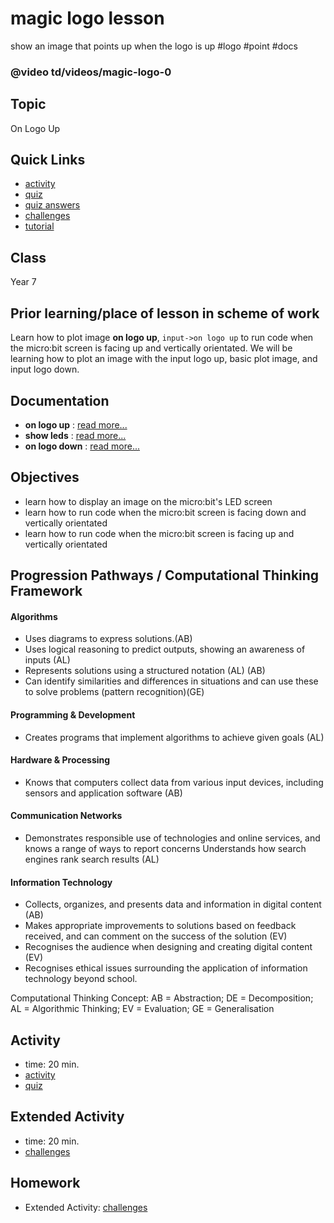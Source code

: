 # magic logo lesson

show an image that points up when the logo is up #logo #point #docs

### @video td/videos/magic-logo-0

## Topic

On Logo Up

## Quick Links

* [activity](/microbit/lessons/magic-logo/activity)
* [quiz](/microbit/lessons/magic-logo/quiz)
* [quiz answers](/microbit/lessons/magic-logo/quiz-answers)
* [challenges](/microbit/lessons/magic-logo/challenges)
* [tutorial](/microbit/lessons/magic-logo/tutorial)

## Class

Year 7

## Prior learning/place of lesson in scheme of work

Learn how to plot image **on logo up**, `input->on logo up` to run code when the micro:bit screen is facing up and vertically orientated. We will be learning how to plot an image with the input logo up, basic plot image, and input logo down.

## Documentation

* **on logo up** : [read more...](/microbit/functions/on-logo-up)
* **show leds** : [read more...](/microbit/reference/basic/show-leds)
* **on logo down** : [read more...](/microbit/functions/on-logo-down)

## Objectives

* learn how to display an image on the micro:bit's LED screen
* learn how to run code when the micro:bit screen is facing down and vertically orientated
* learn how to run code when the micro:bit screen is facing up and vertically orientated

## Progression Pathways / Computational Thinking Framework

#### Algorithms

* Uses diagrams to express solutions.(AB)
*  Uses logical reasoning to predict  outputs, showing an awareness of inputs (AL)
* Represents solutions using a structured notation (AL) (AB)
*  Can identify similarities and differences in situations and can use these to solve problems (pattern recognition)(GE)

#### Programming & Development

* Creates programs that implement algorithms to achieve given goals (AL)

#### Hardware & Processing

* Knows that computers collect data from various input devices, including sensors and application software (AB)

#### Communication Networks

* Demonstrates responsible use of technologies and online services, and knows a range of ways to report concerns Understands how search engines rank search results (AL)

#### Information Technology

* Collects, organizes, and presents data and information in digital content (AB)
* Makes appropriate improvements to solutions based on feedback received, and can comment on the success of the solution (EV)
* Recognises the audience when designing and creating digital content (EV)
* Recognises ethical issues surrounding the application of information technology beyond school.

Computational Thinking Concept: AB = Abstraction; DE = Decomposition; AL = Algorithmic Thinking; EV = Evaluation; GE = Generalisation

## Activity

* time: 20 min.
* [activity](/microbit/lessons/magic-logo/activity)
* [quiz](/microbit/lessons/magic-logo/quiz)

## Extended Activity

* time: 20 min.
* [challenges](/microbit/lessons/magic-logo/challenges)

## Homework

* Extended Activity: [challenges](/microbit/lessons/magic-logo/challenges)

